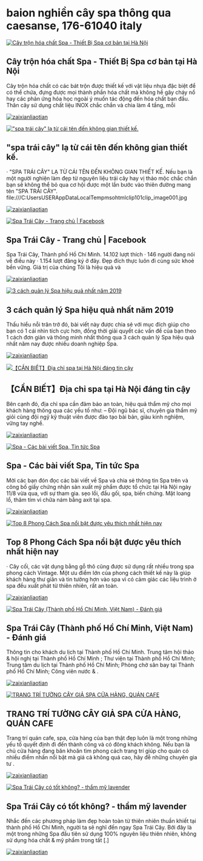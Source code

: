 # baion nghiền cây spa thông qua caesanse, 176-61040 italy
<a href="https://mnn.zoosnet.net/LR/Chatpre.aspx?id=MNN94995150&p=https://topgrinding.com/" target="_blank">![Cây trộn hóa chất Spa - Thiết Bị Spa cơ bản tại Hà Nội](https://github.com/technlg/images/blob/main/43.jpg)</a>
## Cây trộn hóa chất Spa - Thiết Bị Spa cơ bản tại Hà Nội
Cây trộn hóa chất có các bát trộn được thiết kế với vật liệu nhựa đặc biệt để có thể chứa, đựng được mọi thành phần hóa chất mà không hề gây cháy nổ hay các phản ứng hóa học ngoài ý muốn tác động đến hóa chất ban đầu. Thân cây sử dụng chất liệu INOX chắc chắn và chia làm 4 tầng, mỗi 
<a href="https://mnn.zoosnet.net/LR/Chatpre.aspx?id=MNN94995150&p=https://topgrinding.com/" target="_blank"><img src="https://github.com/technlg/images/raw/main/chat11.jpg" alt="zaixianliaotian"/></a><a href="//whatsapp.shibangsoft.com/WhatsApp.php" ><img src="https://github.com/technlg/images/raw/main/chat11.png" alt=""></a>
<a href="https://mnn.zoosnet.net/LR/Chatpre.aspx?id=MNN94995150&p=https://topgrinding.com/" target="_blank">!["spa trái cây" lạ từ cái tên đến không gian thiết kế.](https://github.com/technlg/images/blob/main/28.jpg)</a>
## "spa trái cây" lạ từ cái tên đến không gian thiết kế.
· "SPA TRÁI CÂY" LẠ TỪ CÁI TÊN ĐẾN KHÔNG GIAN THIẾT KẾ. Nếu bạn là một người nghiện làm đẹp từ nguyên liệu trái cây hay vị thảo mộc chắc chắn bạn sẽ không thể bỏ qua cơ hội được một lần bước vào thiên đường mang tên "SPA TRÁI CÂY". file:///C:UsersUSERAppDataLocalTempmsohtmlclip101clip_image001.jpg 
<a href="https://mnn.zoosnet.net/LR/Chatpre.aspx?id=MNN94995150&p=https://topgrinding.com/" target="_blank"><img src="https://github.com/technlg/images/raw/main/chat11.jpg" alt="zaixianliaotian"/></a><a href="//whatsapp.shibangsoft.com/WhatsApp.php" ><img src="https://github.com/technlg/images/raw/main/chat11.png" alt=""></a>
<a href="https://mnn.zoosnet.net/LR/Chatpre.aspx?id=MNN94995150&p=https://topgrinding.com/" target="_blank">![Spa Trái Cây - Trang chủ | Facebook](https://github.com/technlg/images/blob/main/62.jpg)</a>
## Spa Trái Cây - Trang chủ | Facebook
Spa Trái Cây, Thành phố Hồ Chí Minh. 14.102 lượt thích · 146 người đang nói về điều này · 1.154 lượt đăng ký ở đây. Đẹp đích thực luôn đi cùng sức khoẻ bền vững. Giá trị của chúng Tôi là hiệu quả và
<a href="https://mnn.zoosnet.net/LR/Chatpre.aspx?id=MNN94995150&p=https://topgrinding.com/" target="_blank"><img src="https://github.com/technlg/images/raw/main/chat11.jpg" alt="zaixianliaotian"/></a><a href="//whatsapp.shibangsoft.com/WhatsApp.php" ><img src="https://github.com/technlg/images/raw/main/chat11.png" alt=""></a>
<a href="https://mnn.zoosnet.net/LR/Chatpre.aspx?id=MNN94995150&p=https://topgrinding.com/" target="_blank">![3 cách quản lý Spa hiệu quả nhất năm 2019](https://github.com/technlg/images/blob/main/35.jpg)</a>
## 3 cách quản lý Spa hiệu quả nhất năm 2019
Thấu hiểu nỗi trăn trở đó, bài viết này được chia sẻ với mục đích giúp cho bạn có 1 cái nhìn tích cực hơn, đồng thời giải quyết các vấn đề của bạn theo 1 cách đơn giản và thông minh nhất thông qua 3 cách quản lý Spa hiệu quả nhất năm nay được nhiều doanh nghiệp Spa.
<a href="https://mnn.zoosnet.net/LR/Chatpre.aspx?id=MNN94995150&p=https://topgrinding.com/" target="_blank"><img src="https://github.com/technlg/images/raw/main/chat11.jpg" alt="zaixianliaotian"/></a><a href="//whatsapp.shibangsoft.com/WhatsApp.php" ><img src="https://github.com/technlg/images/raw/main/chat11.png" alt=""></a>
<a href="https://mnn.zoosnet.net/LR/Chatpre.aspx?id=MNN94995150&p=https://topgrinding.com/" target="_blank">![【CẦN BIẾT】Địa chỉ spa tại Hà Nội đáng tin cậy](https://github.com/technlg/images/blob/main/49.jpg)</a>
## 【CẦN BIẾT】Địa chỉ spa tại Hà Nội đáng tin cậy
Bên cạnh đó, địa chỉ spa cần đảm bảo an toàn, hiệu quả thẩm mỹ cho mọi khách hàng thông qua các yếu tố như: – Đội ngũ bác sĩ, chuyên gia thẩm mỹ giỏi cùng đội ngỹ kỹ thuật viên được đào tạo bài bản, giàu kinh nghiệm, vững tay nghề.
<a href="https://mnn.zoosnet.net/LR/Chatpre.aspx?id=MNN94995150&p=https://topgrinding.com/" target="_blank"><img src="https://github.com/technlg/images/raw/main/chat11.jpg" alt="zaixianliaotian"/></a><a href="//whatsapp.shibangsoft.com/WhatsApp.php" ><img src="https://github.com/technlg/images/raw/main/chat11.png" alt=""></a>
<a href="https://mnn.zoosnet.net/LR/Chatpre.aspx?id=MNN94995150&p=https://topgrinding.com/" target="_blank">![Spa - Các bài viết Spa, Tin tức Spa](https://github.com/technlg/images/blob/main/42.jpg)</a>
## Spa - Các bài viết Spa, Tin tức Spa
Mời các bạn đón đọc các bài viết về Spa và chia sẻ thông tin Spa trên  và công bố giấy chứng nhận sản xuất mỹ phẩm được tổ chức tại Hà Nội ngày 11/8 vừa qua, với sự tham gia. sẹo lồi, đầu gối, spa, biến chứng. Mặt loang lổ, thâm tím vì chữa nám bằng axit tại spa.
<a href="https://mnn.zoosnet.net/LR/Chatpre.aspx?id=MNN94995150&p=https://topgrinding.com/" target="_blank"><img src="https://github.com/technlg/images/raw/main/chat11.jpg" alt="zaixianliaotian"/></a><a href="//whatsapp.shibangsoft.com/WhatsApp.php" ><img src="https://github.com/technlg/images/raw/main/chat11.png" alt=""></a>
<a href="https://mnn.zoosnet.net/LR/Chatpre.aspx?id=MNN94995150&p=https://topgrinding.com/" target="_blank">![Top 8 Phong Cách Spa nổi bật được yêu thích nhất hiện nay](https://github.com/technlg/images/blob/main/20.jpg)</a>
## Top 8 Phong Cách Spa nổi bật được yêu thích nhất hiện nay
· Cây cối, các vật dụng bằng gỗ thô cũng được sử dụng rất nhiều trong spa phong cách Vintage. Một ưu điểm lớn của phong cách thiết kế này là giúp khách hàng thư giãn và tin tưởng hơn vào spa vì có cảm giác các liệu trình ở spa đều xuất phát từ thiên nhiên, rất an toàn.
<a href="https://mnn.zoosnet.net/LR/Chatpre.aspx?id=MNN94995150&p=https://topgrinding.com/" target="_blank"><img src="https://github.com/technlg/images/raw/main/chat11.jpg" alt="zaixianliaotian"/></a><a href="//whatsapp.shibangsoft.com/WhatsApp.php" ><img src="https://github.com/technlg/images/raw/main/chat11.png" alt=""></a>
<a href="https://mnn.zoosnet.net/LR/Chatpre.aspx?id=MNN94995150&p=https://topgrinding.com/" target="_blank">![Spa Trái Cây (Thành phố Hồ Chí Minh, Việt Nam) - Đánh giá](https://github.com/technlg/images/blob/main/27.jpg)</a>
## Spa Trái Cây (Thành phố Hồ Chí Minh, Việt Nam) - Đánh giá
Thông tin cho khách du lịch tại Thành phố Hồ Chí Minh. Trung tâm hội thảo & hội nghị tại Thành phố Hồ Chí Minh ; Thư viện tại Thành phố Hồ Chí Minh; Trung tâm du lịch tại Thành phố Hồ Chí Minh; Phòng chờ sân bay tại Thành phố Hồ Chí Minh; Công viên nước & .
<a href="https://mnn.zoosnet.net/LR/Chatpre.aspx?id=MNN94995150&p=https://topgrinding.com/" target="_blank"><img src="https://github.com/technlg/images/raw/main/chat11.jpg" alt="zaixianliaotian"/></a><a href="//whatsapp.shibangsoft.com/WhatsApp.php" ><img src="https://github.com/technlg/images/raw/main/chat11.png" alt=""></a>
<a href="https://mnn.zoosnet.net/LR/Chatpre.aspx?id=MNN94995150&p=https://topgrinding.com/" target="_blank">![TRANG TRÍ TƯỜNG CÂY GIẢ SPA CỬA HÀNG, QUÁN CAFE](https://github.com/technlg/images/blob/main/17.jpg)</a>
## TRANG TRÍ TƯỜNG CÂY GIẢ SPA CỬA HÀNG, QUÁN CAFE
Trang trí quán cafe, spa, cửa hàng của bạn thật đẹp luôn là một trong những yếu tố quyết định đi đến thành công và có đông khách không. Nếu bạn là chủ cửa hàng đang băn khoăn tìm phong cách trang trí giúp cho quán có nhiều điểm nhấn nổi bật mà giá cả không quá cao, hãy đễ những chuyên gia tư .
<a href="https://mnn.zoosnet.net/LR/Chatpre.aspx?id=MNN94995150&p=https://topgrinding.com/" target="_blank"><img src="https://github.com/technlg/images/raw/main/chat11.jpg" alt="zaixianliaotian"/></a><a href="//whatsapp.shibangsoft.com/WhatsApp.php" ><img src="https://github.com/technlg/images/raw/main/chat11.png" alt=""></a>
<a href="https://mnn.zoosnet.net/LR/Chatpre.aspx?id=MNN94995150&p=https://topgrinding.com/" target="_blank">![Spa Trái Cây có tốt không? - thẩm mỹ lavender](https://github.com/technlg/images/blob/main/62.jpg)</a>
## Spa Trái Cây có tốt không? - thẩm mỹ lavender
Nhắc đến các phương pháp làm đẹp hoàn toàn từ thiên nhiên thuần khiết tại thành phố Hồ Chí Minh, người ta sẽ nghĩ đến ngay Spa Trái Cây. Bởi đây là một trong những Spa đầu tiên sử dụng 100% nguyên liệu thiên nhiên, không sử dụng hóa chất & mỹ phẩm trong tất [.]
<a href="https://mnn.zoosnet.net/LR/Chatpre.aspx?id=MNN94995150&p=https://topgrinding.com/" target="_blank"><img src="https://github.com/technlg/images/raw/main/chat11.jpg" alt="zaixianliaotian"/></a><a href="//whatsapp.shibangsoft.com/WhatsApp.php" ><img src="https://github.com/technlg/images/raw/main/chat11.png" alt=""></a>
